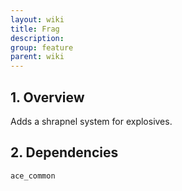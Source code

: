 ```yaml
---
layout: wiki
title: Frag
description: 
group: feature
parent: wiki
---
```


## 1. Overview

Adds a shrapnel system for explosives.

## 2. Dependencies

`ace_common`
